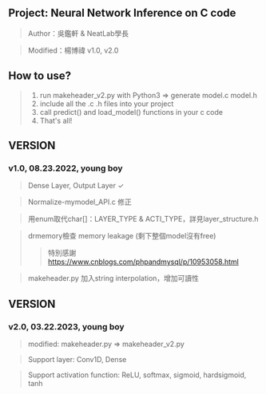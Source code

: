 ## Project: Neural Network Inference on C code

>Author：吳鑑軒 & NeatLab學長

>Modified：楊博禕 v1.0, v2.0

## How to use?
>1. run makeheader_v2.py with Python3 => generate model.c model.h
>2. include all the .c .h files into your project
>3. call predict() and load_model() functions in your c code
>4. That's all!

## VERSION
### v1.0, 08.23.2022, young boy
>Dense Layer, Output Layer ✓ 

>Normalize-mymodel_API.c 修正

>用enum取代char[]：LAYER_TYPE & ACTI_TYPE，詳見layer_structure.h

>drmemory檢查 memory leakage (剩下整個model沒有free) 
>>特別感謝 https://www.cnblogs.com/phpandmysql/p/10953058.html

>makeheader.py 加入string interpolation，增加可讀性

## VERSION
### v2.0, 03.22.2023, young boy
>modified: makeheader.py => makeheader_v2.py

>Support layer: Conv1D, Dense

>Support activation function: ReLU, softmax, sigmoid, hardsigmoid, tanh
